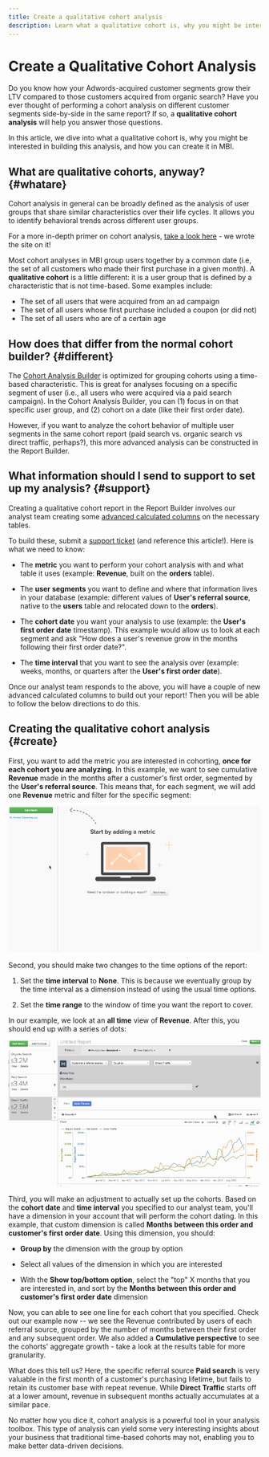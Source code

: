 ```yaml
---
title: Create a qualitative cohort analysis
description: Learn what a qualitative cohort is, why you might be interested in building this analysis, and how you can create it in MBI.
---
```

# Create a Qualitative Cohort Analysis

Do you know how your Adwords-acquired customer segments grow their LTV compared to those customers acquired from organic search? Have you ever thought of performing a cohort analysis on different customer segments side-by-side in the same report? If so, a **qualitative cohort analysis** will help you answer those questions.

In this article, we dive into what a qualitative cohort is, why you might be interested in building this analysis, and how you can create it in MBI.

## What are qualitative cohorts, anyway? {#whatare}

Cohort analysis in general can be broadly defined as the analysis of user groups that share similar characteristics over their life cycles. It allows you to identify behavioral trends across different user groups.

For a more in-depth primer on cohort analysis, [take a look here](https://www.cohortanalysis.com/) - we wrote the site on it!

Most cohort analyses in MBI group users together by a common date (i.e, the set of all customers who made their first purchase in a given month). A **qualitative cohort** is a little different: it is a user group that is defined by a characteristic that is not time-based. Some examples include:

* The set of all users that were acquired from an ad campaign
* The set of all users whose first purchase included a coupon (or did not)
* The set of all users who are of a certain age

## How does that differ from the normal cohort builder? {#different}

The [Cohort Analysis Builder](../dev-reports/cohort-rpt-bldr.md) is optimized for grouping cohorts using a time-based characteristic. This is great for analyses focusing on a specific segment of user (i.e., all users who were acquired via a paid search campaign). In the Cohort Analysis Builder, you can (1) focus in on that specific user group, and (2) cohort on a date (like their first order date).

However, if you want to analyze the cohort behavior of multiple user segments in the same cohort report (paid search vs. organic search vs direct traffic, perhaps?), this more advanced analysis can be constructed in the Report Builder.

## What information should I send to support to set up my analysis? {#support}

Creating a qualitative cohort report in the Report Builder involves our analyst team creating some [advanced calculated columns](../data-warehouse-mgr/creating-calculated-columns.md) on the necessary tables.

To build these, submit a [support ticket](../../getting-started/support.md) (and reference this article!). Here is what we need to know:

* The **metric** you want to perform your cohort analysis with and what table it uses (example: **Revenue**, built on the **orders** table).

* The **user segments** you want to define and where that information lives in your database (example: different values of **User's referral source**, native to the **users** table and relocated down to the **orders**).

* The **cohort date** you want your analysis to use (example: the **User's first order date** timestamp). This example would allow us to look at each segment and ask "How does a user's revenue grow in the months following their first order date?".

* The **time interval** that you want to see the analysis over (example: weeks, months, or quarters after the **User's first order date**).

Once our analyst team responds to the above, you will have a couple of new advanced calculated columns to build out your report! Then you will be able to follow the below directions to do this.

## Creating the qualitative cohort analysis {#create}

First, you want to add the metric you are interested in cohorting, **once for each cohort you are analyzing**. In this example, we want to see cumulative **Revenue** made in the months after a customer's first order, segmented by the **User's referral source**. This means that, for each segment, we will add one **Revenue** metric and filter for the specific segment:

![](../../assets/qualcohort1.gif)

Second, you should make two changes to the time options of the report:

1. Set the **time interval** to **None**. This is because we eventually group by the time interval as a dimension instead of using the usual time options.

1. Set the **time range** to the window of time you want the report to cover.

In our example, we look at an **all time** view of **Revenue**. After this, you should end up with a series of dots:

![](../../assets/qualcohort2.gif)

Third, you will make an adjustment to actually set up the cohorts. Based on the **cohort date** and **time interval** you specified to our analyst team, you'll have a dimension in your account that will perform the cohort dating. In this example, that custom dimension is called **Months between this order and customer's first order date**. Using this dimension, you should:

* **Group by** the dimension with the group by option

* Select all values of the dimension in which you are interested

* With the **Show top/bottom option**, select the "top" X months that you are interested in, and sort by the **Months between this order and customer's first order date** dimension

Now, you can able to see one line for each cohort that you specified. Check out our example now -- we see the Revenue contributed by users of each referral source, grouped by the number of months between their first order and any subsequent order. We also added a **Cumulative perspective** to see the cohorts' aggregate growth - take a look at the results table for more granularity.

What does this tell us? Here, the specific referral source **Paid search** is very valuable in the first month of a customer's purchasing lifetime, but fails to retain its customer base with repeat revenue. While **Direct Traffic** starts off at a lower amount, revenue in subsequent months actually accumulates at a similar pace.

No matter how you dice it, cohort analysis is a powerful tool in your analysis toolbox. This type of analysis can yield some very interesting insights about your business that traditional time-based cohorts may not, enabling you to make better data-driven decisions.
